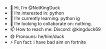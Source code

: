 - 👋 Hi, I’m @NotKingDuck
- 👀 I’m interested in: python
- 🌱 I’m currently learning: python ig
- 💞️ I’m looking to collaborate on: nothing.
- 📫 How to reach me: Discord: @kingduck69
- 😄 Pronouns: he/him/duck
- ⚡ Fun fact: i have bad aim on fortnite

